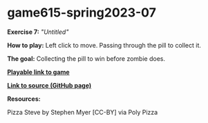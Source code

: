 # game615-spring2023-07

**Exercise 7:** _"Untitled"_

**How to play:** 
 Left click to move. Passing through the pill to collect it.

**The goal:** 
 Collecting the pill to win before zombie does.

[**Playable link to game**](https://wy6714.github.io/game615-spring2023-06/exersice06/play/) 

[**Link to source (GitHub page)**](https://github.com/wy6714/game615-spring2023-06/tree/main/exersice06) 

**Resources:**

Pizza Steve by Stephen Myer [CC-BY] via Poly Pizza
